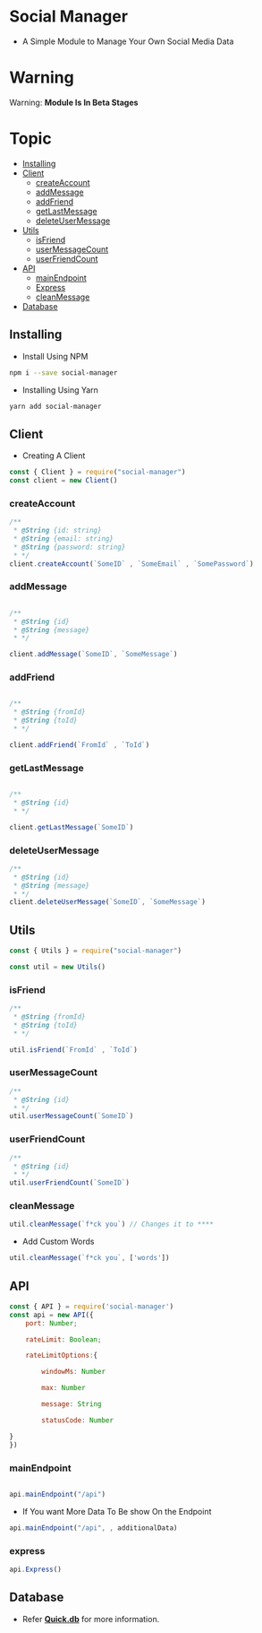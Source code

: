 # Social Manager
- A Simple Module to Manage Your Own Social Media Data
# Warning
Warning: **Module Is In Beta Stages**
# Topic
* [Installing](#installing)
* [Client](#client)
    * [createAccount](#createAccount)
    * [addMessage](#addMessage)
    * [addFriend](#addFriend)
    * [getLastMessage](#getLastMessage)
    * [deleteUserMessage](#deleteUserMessage)
* [Utils](#utils)
    * [isFriend](#isFriend)
    * [userMessageCount](#userMessageCount)
    * [userFriendCount](#userFriendCount)
* [API](#API)
    * [mainEndpoint](#mainEndpoint)
    * [Express](#express)
    * [cleanMessage](#cleanMessage)
* [Database](#Database)
## Installing
- Install Using NPM
```sh
npm i --save social-manager
```
- Installing Using Yarn
```sh
yarn add social-manager
```
## Client
- Creating A Client
```js
const { Client } = require("social-manager")
const client = new Client()
```
### createAccount
```js
/**
 * @String {id: string}
 * @String {email: string}
 * @String {password: string}
 * */
client.createAccount(`SomeID` , `SomeEmail` , `SomePassword`)
```
### addMessage
```js

/**
 * @String {id}
 * @String {message}
 * */

client.addMessage(`SomeID`, `SomeMessage`)

```
### addFriend
```js

/**
 * @String {fromId}
 * @String {toId}
 * */

client.addFriend(`FromId` , `ToId`)
```
### getLastMessage
```js

/**
 * @String {id}
 * */

client.getLastMessage(`SomeID`)
```
### deleteUserMessage
```js
/**
 * @String {id}
 * @String {message}
 * */
client.deleteUserMessage(`SomeID`, `SomeMessage`)
```
## Utils
```js
const { Utils } = require("social-manager")

const util = new Utils()
```
### isFriend
```js
/**
 * @String {fromId}
 * @String {toId}
 * */

util.isFriend(`FromId` , `ToId`)
```
### userMessageCount
```js
/**
 * @String {id}
 * */
util.userMessageCount(`SomeID`)
```
### userFriendCount
```js
/**
 * @String {id}
 * */
util.userFriendCount(`SomeID`)
```
### cleanMessage
```js
util.cleanMessage(`f*ck you`) // Changes it to ****
```
- Add Custom Words
```js
util.cleanMessage(`f*ck you`, ['words']) 
```
## API 
```js
const { API } = require('social-manager')
const api = new API({
    port: Number;

    rateLimit: Boolean;

    rateLimitOptions:{

        windowMs: Number

        max: Number

        message: String

        statusCode: Number 

}
})
```
### mainEndpoint
```js

api.mainEndpoint("/api")

```
- If You want More Data To Be show On the Endpoint
```js
api.mainEndpoint("/api", , additionalData)
```
### express
```js
api.Express()
```
## Database
- Refer **[Quick.db](https://npmjs.com/quick.db)** for more information.
